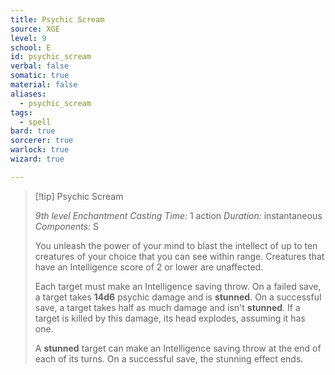 ```yaml
---
title: Psychic Scream
source: XGE
level: 9
school: E
id: psychic_scream
verbal: false
somatic: true
material: false
aliases:
  - psychic_scream
tags:
  - spell
bard: true
sorcerer: true
warlock: true
wizard: true

---
```

>[!tip] Psychic Scream
>
> *9th level Enchantment*
> *Casting Time:* 1 action
> *Duration:* instantaneous
> *Components:* S
>
>You unleash the power of your mind to blast the intellect of up to ten creatures of your choice that you can see within range. Creatures that have an Intelligence score of 2 or lower are unaffected.
>
>Each target must make an Intelligence saving throw. On a failed save, a target takes **14d6** psychic damage and is **stunned**. On a successful save, a target takes half as much damage and isn't **stunned**. If a target is killed by this damage, its head explodes, assuming it has one.
>
>A **stunned** target can make an Intelligence saving throw at the end of each of its turns. On a successful save, the stunning effect ends.
>

